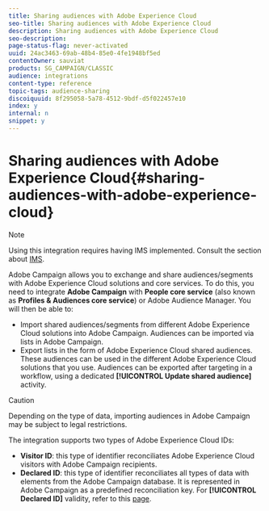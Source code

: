 ```yaml
---
title: Sharing audiences with Adobe Experience Cloud
seo-title: Sharing audiences with Adobe Experience Cloud
description: Sharing audiences with Adobe Experience Cloud
seo-description: 
page-status-flag: never-activated
uuid: 24ac3463-69ab-48b4-85e0-4fe1948bf5ed
contentOwner: sauviat
products: SG_CAMPAIGN/CLASSIC
audience: integrations
content-type: reference
topic-tags: audience-sharing
discoiquuid: 8f295058-5a78-4512-9bdf-d5f022457e10
index: y
internal: n
snippet: y
---
```


# Sharing audiences with Adobe Experience Cloud{#sharing-audiences-with-adobe-experience-cloud}

>[!NOTE]
>
>Using this integration requires having IMS implemented. Consult the section about [IMS](../../integrations/using/about-adobe-id.md).

Adobe Campaign allows you to exchange and share audiences/segments with Adobe Experience Cloud solutions and core services. To do this, you need to integrate **Adobe Campaign** with **People core service** (also known as **Profiles & Audiences core service**) or Adobe Audience Manager. You will then be able to:

* Import shared audiences/segments from different Adobe Experience Cloud solutions into Adobe Campaign. Audiences can be imported via lists in Adobe Campaign.
* Export lists in the form of Adobe Experience Cloud shared audiences. These audiences can be used in the different Adobe Experience Cloud solutions that you use. Audiences can be exported after targeting in a workflow, using a dedicated **[!UICONTROL Update shared audience]** activity.

>[!CAUTION]
>
>Depending on the type of data, importing audiences in Adobe Campaign may be subject to legal restrictions.

The integration supports two types of Adobe Experience Cloud IDs:

* **Visitor ID**: this type of identifier reconciliates Adobe Experience Cloud visitors with Adobe Campaign recipients.
* **Declared ID**: this type of identifier reconciliates all types of data with elements from the Adobe Campaign database. It is represented in Adobe Campaign as a predefined reconciliation key.
For **[!UICONTROL Declared ID]** validity, refer to this [page](../../integrations/using/submitting-request-to-adobe.md).

